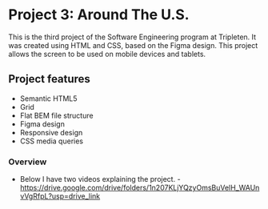 # Project 3: Around The U.S.

This is the third project of the Software Engineering program at Tripleten. It was created using HTML and CSS, based on the Figma design. This project allows the screen to be used on mobile devices and tablets.

## Project features

- Semantic HTML5
- Grid
- Flat BEM file structure
- Figma design
- Responsive design
- CSS media queries

### Overview

- Below I have two videos explaining the project. -https://drive.google.com/drive/folders/1n207KLjYQzyOmsBuVelH_WAUnvVgRfpL?usp=drive_link
